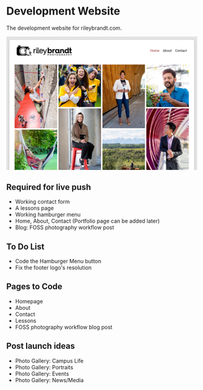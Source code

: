 # Development Website

The development website for rileybrandt.com.

![website preview image](./img/readme-pic.jpg)

## Required for live push

- Working contact form
- A lessons page
- Working hamburger menu
- Home, About, Contact (Portfolio page can be added later)
- Blog: FOSS photography workflow post

## To Do List

- Code the Hamburger Menu button
- Fix the footer logo's resolution

## Pages to Code

- Homepage
- About
- Contact
- Lessons
- FOSS photography workflow blog post

## Post launch ideas

- Photo Gallery: Campus Life
- Photo Gallery: Portraits
- Photo Gallery: Events
- Photo Gallery: News/Media

